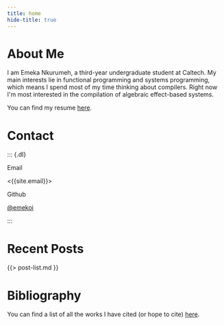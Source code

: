 ```yaml
---
title: home
hide-title: true
---
```


# About Me
I am Emeka Nkurumeh, a third-year undergraduate student at Caltech. My main interests lie in functional programming and systems programming, which means I spend most of my time thinking about compilers. Right now I'm most interested in the compilation of algebraic effect-based systems.

You can find my resume [here](/static/resume.pdf).

# Contact

::: {.dl}

Email

<{{site.email}}>

Github

[@emekoi]({{site.github}})

:::

# Recent Posts
{{> post-list.md }}

# Bibliography
You can find a list of all the works I have cited (or hope to cite) [here](/bibliography).

